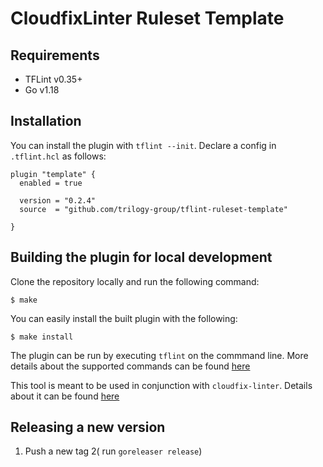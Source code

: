# CloudfixLinter Ruleset Template

## Requirements

- TFLint v0.35+
- Go v1.18

## Installation

You can install the plugin with `tflint --init`. Declare a config in `.tflint.hcl` as follows:

```hcl
plugin "template" {
  enabled = true

  version = "0.2.4"
  source  = "github.com/trilogy-group/tflint-ruleset-template"

}
```

## Building the plugin for local development

Clone the repository locally and run the following command:

```
$ make
```

You can easily install the built plugin with the following:

```
$ make install
```

The plugin can be run by executing `tflint` on the commmand line. More details about the supported commands can be found [here](https://github.com/terraform-linters/tflint/blob/master/README.md#usage)

This tool is meant to be used in conjunction with `cloudfix-linter`. Details about it can be found [here](https://github.com/trilogy-group/cloudfix-linter)

## Releasing a new version

1) Push a new tag
2( run `goreleaser release`)